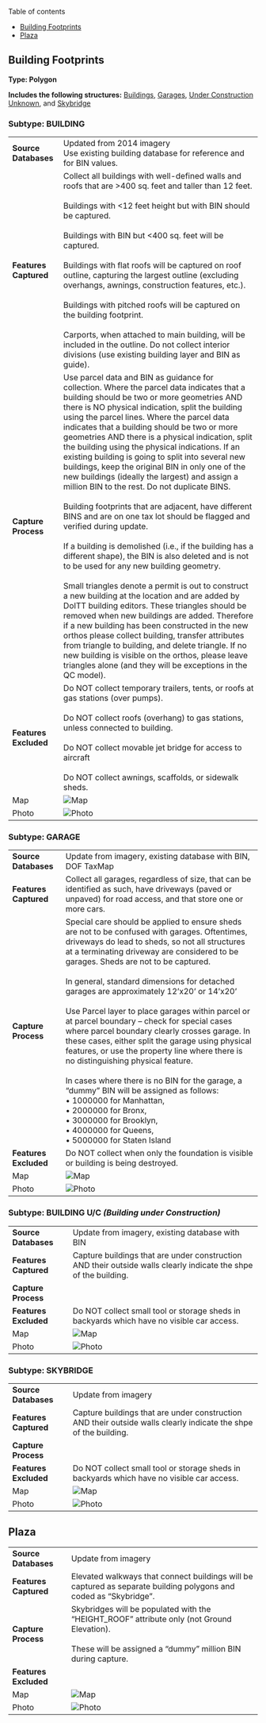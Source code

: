 Table of contents
- [Building Footprints](#building-footprints)
- [Plaza](#plaza)

## Building Footprints

**Type: Polygon**

**Includes the following structures:** [Buildings](#subtype-building), [Garages](#subtype-garage), [Under Construction Unknown](#subtype-building-uc-building-under-construction), and [Skybridge](#subtype-skybridge)

### Subtype: BUILDING

|     |     |
| --- | --- |
| **Source Databases** | Updated from 2014 imagery<br>Use existing building database for reference and for BIN values. |
| **Features Captured** | Collect all buildings with well-defined walls and roofs that are >400 sq. feet and taller than 12 feet.<br><br>Buildings with <12 feet height but with BIN should be captured.<br><br>Buildings with BIN but <400 sq. feet will be captured.<br><br>Buildings with flat roofs will be captured on roof outline, capturing the largest outline (excluding overhangs, awnings, construction features, etc.).<br><br>Buildings with pitched roofs will be captured on the building footprint.<br><br>Carports, when attached to main building, will be included in the outline. Do not collect interior divisions (use existing building layer and BIN as guide). |
| **Capture Process** | Use parcel data and BIN as guidance for collection. Where the parcel data indicates that a building should be two or more geometries AND there is NO physical indication, split the building using the parcel lines. Where the parcel data indicates that a building should be two or more geometries AND there is a physical indication, split the building using the physical indications. If an existing building is going to split into several new buildings, keep the original BIN in only one of the new buildings (ideally the largest) and assign a million BIN to the rest. Do not duplicate BINS.<br><br>Building footprints that are adjacent, have different BINS and are on one tax lot should be flagged and verified during update.<br><br>If a building is demolished (i.e., if the building has a different shape), the BIN is also deleted and is not to be used for any new building geometry.<br><br>Small triangles denote a permit is out to construct a new building at the location and are added by DoITT building editors. These triangles should be removed when new buildings are added. Therefore if a new building has been constructed in the new orthos please collect building, transfer attributes from triangle to building, and delete triangle. If no new building is visible on the orthos, please leave triangles alone (and they will be exceptions in the QC model). |
| **Features Excluded** | Do NOT collect temporary trailers, tents, or roofs at gas stations (over pumps).<br><br>Do NOT collect roofs (overhang) to gas stations, unless connected to building.<br><br>Do NOT collect movable jet bridge for access to aircraft<br><br>Do NOT collect awnings, scaffolds, or sidewalk sheds. | 
| Map | ![Map](http://otile1.mqcdn.com/tiles/1.0.0/map/17/38599/49257.png) |
| Photo | ![Photo](https://pbs.twimg.com/profile_images/595637146054168577/OZ127kGE_400x400.jpg) |

### Subtype: GARAGE

|     |     |
| --- | --- |
| **Source Databases** | Update from imagery, existing database with BIN, DOF TaxMap |
| **Features Captured** | Collect all garages, regardless of size, that can be identified as such, have driveways (paved or unpaved) for road  access, and that store one or more cars. |
| **Capture Process** | Special care should be applied to ensure sheds are not to be confused with garages. Oftentimes, driveways do lead to sheds, so not all structures at a terminating driveway are considered to be garages. Sheds are not to be captured.<br><br>In general, standard dimensions for detached garages are approximately 12’x20’ or 14’x20’<br><br>Use Parcel layer to place garages within parcel or at parcel boundary – check for special cases where parcel boundary clearly crosses garage. In these cases, either split the garage using physical features, or use the property line where there is no distinguishing physical feature.<br><br>In cases where there is no BIN for the garage, a “dummy” BIN will be assigned as follows:<br>• 1000000 for Manhattan,<br>• 2000000 for Bronx,<br>• 3000000 for Brooklyn,<br>• 4000000 for Queens,<br>• 5000000 for Staten Island |
| **Features Excluded** | Do NOT collect when only the foundation is visible or building is being destroyed. | 
| Map | ![Map](http://otile1.mqcdn.com/tiles/1.0.0/map/17/38599/49257.png) |
| Photo | ![Photo](https://pbs.twimg.com/profile_images/595637146054168577/OZ127kGE_400x400.jpg) |

### Subtype: BUILDING U/C *(Building under Construction)*

|     |     |
| --- | --- |
| **Source Databases** | Update from imagery, existing database with BIN |
| **Features Captured** | Capture buildings that are under construction AND their outside walls clearly indicate the shpe of the building. |
| **Capture Process** |  |
| **Features Excluded** | Do NOT collect small tool or storage sheds in backyards which have no visible car access. | 
| Map | ![Map](http://otile1.mqcdn.com/tiles/1.0.0/map/17/38599/49257.png) |
| Photo | ![Photo](https://pbs.twimg.com/profile_images/595637146054168577/OZ127kGE_400x400.jpg) |

### Subtype: SKYBRIDGE

|     |     |
| --- | --- |
| **Source Databases** | Update from imagery |
| **Features Captured** | Capture buildings that are under construction AND their outside walls clearly indicate the shpe of the building. |
| **Capture Process** |  |
| **Features Excluded** | Do NOT collect small tool or storage sheds in backyards which have no visible car access. | 
| Map | ![Map](http://otile1.mqcdn.com/tiles/1.0.0/map/17/38599/49257.png) |
| Photo | ![Photo](https://pbs.twimg.com/profile_images/595637146054168577/OZ127kGE_400x400.jpg) |

## Plaza

|     |     |
| --- | --- |
| **Source Databases** | Update from imagery |
| **Features Captured** | Elevated walkways that connect buildings will be captured as separate building polygons and coded as “Skybridge”. |
| **Capture Process** | Skybridges will be populated with the “HEIGHT_ROOF” attribute only (not Ground Elevation).<br><br>These will be assigned a “dummy” million BIN during capture. |
| **Features Excluded** |  | 
| Map | ![Map](http://otile1.mqcdn.com/tiles/1.0.0/map/17/38599/49257.png) |
| Photo | ![Photo](https://pbs.twimg.com/profile_images/595637146054168577/OZ127kGE_400x400.jpg) |
